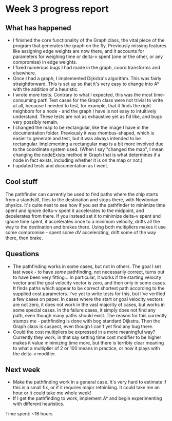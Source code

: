 # Week 3 progress report

## What has happened

- I finished the core functionality of the Graph class, the vital piece of the program that generates the graph on the fly. Previously missing features like assigning edge weights are now there, and it accounts for parameters for weighing time or delta-v spent (one or the other, or any compromise) in edge weights.
- I fixed numerous bugs I had made in the graph, coord transforms and elsewhere.
- Once I had a graph, I implemented Dijkstra's algorithm. This was fairly straightforward. This is set up so that it's very easy to change into A* with the addition of a heuristic.
- I wrote more tests. Contrary to what I expected, this was the most time-consuming part! Test cases for the Graph class were not trivial to write at all, because I needed to test, for example, that it finds the right neighbors for a node - and the graph I have is not easy to intuitively understand. These tests are not as exhaustive yet as I'd like, and bugs very possibly remain.
- I changed the map to be rectangular, like the image I have in the documentation folder. Previously it was rhombus-shaped, which is easier to generate and test, but it was always intended to be rectangular. Implementing a rectangular map is a bit more involved due to the coordinate system used. (When I say "changed the map", I mean changing the nodeExists method in Graph that is what determines if a node in fact exists, including whether it is on the map or not.)
- I updated tests and documentation as I went.

## Cool stuff

The pathfinder can currently be used to find paths where the ship starts from a standstill, flies to the destination and stops there, with Newtonian physics. It's quite neat to see how if you set the pathfinder to minimize time spent and ignore delta-v spent it accelerates to the midpoint, and decelerates from there. If you instead set it to minimize delta-v spent and ignore time spent, it accelerates once to a minimum velocity, drifts all the way to the destination and brakes there. Using both multipliers makes it use some compromise - spent some dV accelerating, drift some of the way there, then brake.

## Questions

- The pathfinding works in some cases, but not in others. The goal I set last week - to have *some* pathfinding, not necessarily correct, turns out to have been very fitting... In particular, it works if the starting velocity vector and the goal velocity vector is zero, and then only in some cases. It finds paths which appear to be correct shortest path according to the supplied cost parameters. I've yet to write tests for this, but I've verified a few cases on paper. In cases where the start or goal velocity vectors are not zero, it does not work in the vast majority of cases, but works in some special cases. In the failure cases, it simply does not find any path, even though many paths should exist. The reason for this currently stumps me - pathfinding is done with bog standard Dijkstra. Then the Graph class is suspect, even though I can't yet find any bug there.
- Could the cost multipliers be expressed in a more meaningful way? Currently they work, in that say setting time cost modifier to be higher makes it value minimizing time more, but there is terribly clear meaning to what a multiplier of 2 or 100 means in practice, or how it plays with the delta-v modifier.

## Next week

- Make the pathfinding work in a general case. It's very hard to estimate if this is a small fix, or if it requires major rethinking. It could take me an hour or it could take me whole week!
- If I get the pathfinding to work, implement A* and begin experimenting with different heuristics.

Time spent: ~16 hours
